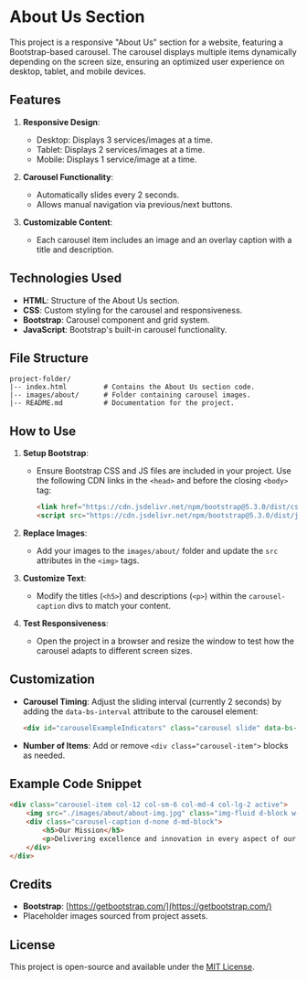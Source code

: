 # About Us Section

This project is a responsive "About Us" section for a website, featuring a Bootstrap-based carousel. The carousel displays multiple items dynamically depending on the screen size, ensuring an optimized user experience on desktop, tablet, and mobile devices.

## Features

1. **Responsive Design**:
   - Desktop: Displays 3 services/images at a time.
   - Tablet: Displays 2 services/images at a time.
   - Mobile: Displays 1 service/image at a time.

2. **Carousel Functionality**:
   - Automatically slides every 2 seconds.
   - Allows manual navigation via previous/next buttons.

3. **Customizable Content**:
   - Each carousel item includes an image and an overlay caption with a title and description.

## Technologies Used

- **HTML**: Structure of the About Us section.
- **CSS**: Custom styling for the carousel and responsiveness.
- **Bootstrap**: Carousel component and grid system.
- **JavaScript**: Bootstrap's built-in carousel functionality.

## File Structure

```plaintext
project-folder/
|-- index.html         # Contains the About Us section code.
|-- images/about/      # Folder containing carousel images.
|-- README.md          # Documentation for the project.
```

## How to Use

1. **Setup Bootstrap**:
   - Ensure Bootstrap CSS and JS files are included in your project. Use the following CDN links in the `<head>` and before the closing `<body>` tag:
     ```html
     <link href="https://cdn.jsdelivr.net/npm/bootstrap@5.3.0/dist/css/bootstrap.min.css" rel="stylesheet">
     <script src="https://cdn.jsdelivr.net/npm/bootstrap@5.3.0/dist/js/bootstrap.bundle.min.js"></script>
     ```

2. **Replace Images**:
   - Add your images to the `images/about/` folder and update the `src` attributes in the `<img>` tags.

3. **Customize Text**:
   - Modify the titles (`<h5>`) and descriptions (`<p>`) within the `carousel-caption` divs to match your content.

4. **Test Responsiveness**:
   - Open the project in a browser and resize the window to test how the carousel adapts to different screen sizes.

## Customization

- **Carousel Timing**: Adjust the sliding interval (currently 2 seconds) by adding the `data-bs-interval` attribute to the carousel element:
  ```html
  <div id="carouselExampleIndicators" class="carousel slide" data-bs-ride="carousel" data-bs-interval="2000">
  ```

- **Number of Items**: Add or remove `<div class="carousel-item">` blocks as needed.

## Example Code Snippet

```html
<div class="carousel-item col-12 col-sm-6 col-md-4 col-lg-2 active">
    <img src="./images/about/about-img.jpg" class="img-fluid d-block w-100" alt="...">
    <div class="carousel-caption d-none d-md-block">
        <h5>Our Mission</h5>
        <p>Delivering excellence and innovation in every aspect of our business.</p>
    </div>
</div>
```

## Credits

- **Bootstrap**: [https://getbootstrap.com/](https://getbootstrap.com/)
- Placeholder images sourced from project assets.

## License

This project is open-source and available under the [MIT License](LICENSE).
